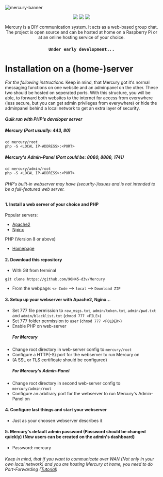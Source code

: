 ![mercury-banner](https://user-images.githubusercontent.com/79598596/210885191-14c6a07e-fbc8-443a-ba22-59c02cff9fe4.svg)
<p align="center">
 <img src="https://img.shields.io/github/license/90N45-d3v/Mercury.svg">
 <img src="https://img.shields.io/badge/Ask%20me-anything-1abc9c.svg">
 <img src="https://img.shields.io/badge/PHP-%3E%3D8.0-blue.svg">
</p>

<p align="center">
Mercury is a DIY communication system. It acts as a web-based group chat. The project is open source and can be hosted at home on a Raspberry Pi or at an online hosting service of your choice.
</p>
<h3 align="center"><code>Under early development...</code></h3>

# Installation on a (home-)server
*For the following instructions:* Keep in mind, that Mercury got it's normal messaging functions on one website and an adminpanel on the other. These two should be hosted on seperated ports. With this structure, you will be able, to forward both websites to the internet for access from everywhere (less secure, but you can get admin privileges from everywhere) or hide the adminpanel behind a local network to get an extra layer of security.

#### *Quik run with PHP's developer server*
##### Mercury (Port usually: 443, 80)
````
cd mercury/root
php -S <LOCAL IP-ADDRESS>:<PORT>
````
##### Mercury's Admin-Panel (Port could be: 8080, 8888, 1741)
````
cd mercury/admin/root
php -S <LOCAL IP-ADDRESS>:<PORT>
````
###### *PHP's built-in webserver may have (security-)issues and is not intended to be a full-featured web server.*

#### 1. Install a web server of your choice and PHP
Popular servers:
- [Apache2](https://httpd.apache.org/)
- [Nginx](https://www.nginx.com/resources/glossary/nginx/)

PHP (Version 8 or above)
- [Homepage](https://www.php.net/)

#### 2. Download this repository
- With Git from terminal
````
git clone https://github.com/90N45-d3v/Mercury
````

- From the webpage: `<> Code` --> `local` --> `Download ZIP`

#### 3. Setup up your webserver with Apache2, Nginx...
- Set 777 file permission to `raw_msgs.txt`, `admin/token.txt`, `admin/pwd.txt` and `admin/blacklist.txt` (`chmod 777 <FILE>`)
- Set 777 folder permission to `user` (`chmod 777 <FOLDER>`)
- Enable PHP on web-server
  ##### For Mercury
- Change root directory in web-server config to `mercury/root`
- Configure a HTTP(-S) port for the webserver to run Mercury on
- (A SSL or TLS certificate should be configured)
  ##### For Mercury's Admin-Panel
- Change root directory in second web-server config to `mercury/admin/root`
- Configure an arbitrary port for the webserver to run Mercury's Admin-Panel on

#### 4. Configure last things and start your webserver
- Just as your choosen webserver describes it

#### 5. Mercury's default admin password (Password should be changed quickly) (New users can be created on the admin's dashboard)
- Password: mercury

###### Keep in mind, that if you want to communicate over WAN (Not only in your own local network) and you are hosting Mercury at home, you need to do Port-Forwarding ([Tutorial](https://www.lifewire.com/how-to-port-forward-4163829))
